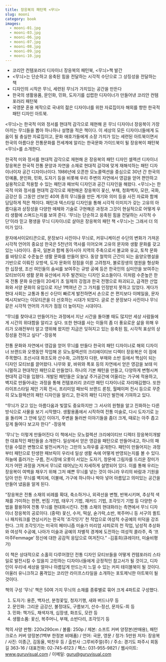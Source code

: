 ```yaml
---
title: 장응복의 패턴북 <무늬>
slug: mooni
category: book
images:
  - mooni-01.jpg
  - mooni-03.jpg
  - mooni-06.jpg
  - mooni-07.jpg
  - mooni-08.jpg
  - mooni-09.jpg
  - mooni-10.jpg
---
```


* 코리안 컨템포러리 디자이너 장응복의 패턴북, <무늬>책 발간
* <무늬>는 단순하고 응축된 힘을 전달하는 시각적 수단으로 그 상징성을 전달하는 책
* 디자인의 시작은 무늬, 세련된 무늬가 가치있는 공간을 만든다
* 한국의 생활용품, 문인화, 민화, 도자기를 섭렵한 디자이너가 만들어낸 코리안 컨템포러리 패턴북
* 국영문 혼용 제작으로 국내의 젊은 디자이너를 위한 자료집이자 해외를 향한 한국적 패턴 디자인 아트북.

<무늬>는 한국적 미와 정서를 현대적 감각으로 재현해 온 무늬 디자이너 장응복이 가장 아끼는 무늬들을 뽑아 하나하나 설명을 적은 책이다. 이 세상의 모든 디자이너들에게 도움이 될 충실한 자료집이고, 문화 애호가들에게 소장 가치가 있는 세련된 아트북이면서 한국의 아름다운 전통문화를 전세계에 알리는 한국문화 가이드북이 될 장응복이 패턴북 <무늬>를 소개한다. 

한국적 미와 정서를 현대적 감각으로 재현해 온 장응복의 패턴 디자인 셀렉션
디자이너 장응복은 한국적 전통 문양과 자연을 소재로 현대적 감각에 맞게 재해석하는 패턴 디자이너이자 공간 디자이너이다. 1986년에 오픈한 모노콜렉션을 중심으로 30년 간 한국의 민예품, 문인화, 민화, 도자기 등을 비롯해 우리 주변의 자연에서 영감을 얻어 편안하고 실용적으로 적용할 수 있는 패턴과 패브릭 디자인과 공간 디자인을 해왔다. 
<무늬>는 한국적 미와 정서를 현대적 감각으로 재현해온 장응복이 꽃신, 부채, 청화백자, 모란, 국화, 금강산 등 그동안 선보인 40여 종의 무늬들을 만든 계기와 의미 등을 사진 자료와 함께 담담하게 적은 책이다. 패턴과 텍스타일 디자인을 통해 시각적 이미지가 갖는 고유의 아름다움과 상징성을 다양한 매체와 기술로 구현해온 과정과 그것이 현실적으로 어떻게 우리 생활에 스며드는지를 보여 준다. ‘무늬는 단순하고 응축된 힘을 전달하는 시각적 수단’이라 믿고 평생을 무늬 디자이너로 살아온 장응복의 패턴 책 <무늬>는 그래서 더 의미가 있다.

문자에서이모티콘으로, 문장보다 사진이나 무늬로, 
커뮤니케이션 수단의 변화가 가져온 시각적 언어의 중요성
한국은 5천년의 역사를 이어오며 고유의 문자와 생활 문화를 갖고 있는 나라이다. 중국, 일본과 함께 동아시아 지역의 주축으로서 불교와 유교, 토착 문화를 바탕으로 수준높은 생활 문화를 만들어 왔다. 동양 철학의 근간이 되는 음양오행설을 기반으로 이뤄진 오방색, 도자 문화의 정점을 이룬 고려청자, 불로장생의 염원을 형상화한 십장생, 조선 여인들의 솜씨를 보여주는 규방 공예 등은 한국인의 심미안을 보여주는 모티브이자 생활 문화 유산에서 자주 발견되는 디자인 요소들이다. 이처럼 수준높은 한국 전통 문화 유산들이 20세기 초 일제의 강점과 한국 전쟁으로 파괴되고, 급격한 산업화와 서양 문화의 유입으로 지난 1백여년 간 그 가치를 인정받지 못하고 있었다. 게다가 현대 사회는 교통과 통신 수단이 빠르게 발전하면서 손으로 쓴 편지보다 이메일을, 문자 메시지보다는 이모티콘을 더 선호하는 시대가 되었다. 글로 쓴 문장보다 사진이나 무늬 같은 시각적 언어의 가치가 점점 더 높아지는 시대이다. 

“무늬를 찾아내고 만들어가는 과정에서 지난 시간을 돌아볼 때도 많지만 세상 사람들에게 시간의 위대함을 알리고 싶다. 또한 현대를 사는 이들의 좀 더 풍요로운 삶을 위해 우리가 오래전부터 알고 영위해 왔지만 지금은 잊혀지고 있는 응축된 힘, 시각적 표상의 상징성을 전하고 싶다”
-장응복

전통 문화와 자연에서 영감을 얻어 무늬를 만들다
한국의 패턴 디자이너로 해외 디자이너 브랜드와 오랫동안 작업해 온 모노컬렉션의 크리에이티브 디렉터 장응복은 이 점에 주목했다. 조선시대 화조도와 산수화, 고려청자 다완, 부채와 소반 등에서 핵심이 되는 디자인 모티브를 끌어왔다. 나무와 꽃, 바위와 폭포 등의 자연에서 얻은 영감을 보태 미니멀하고 현대적인 패턴으로 만들었다. 하나의 기본 패턴을 만들고, 다양하게 변형시켜 현대적 감각을 입혔다. 개발된 패턴들은 오늘날 주거공간에 어울리는 가구에 적용하고, 벽지로 만들어내는 과정을 통해 컨템포러리 코리안 패턴 디자이너로 자리매김했다. 또한 라이프스타일 제안 기획 전시, 프리미엄 패브릭 브랜드 론칭, 월페이퍼 전시 등으로 꾸준히 모노컬렉션의 패턴 디자인을 알리고, 한국의 패턴 디자인 발전에 기여하고 있다. 

“무늬가 갖고 있는 아름다움과 빛깔도 중요하지만 그 서사의 원형을 알고 진화하는 다른 방식으로 사물을 보기 시작했다. 생활용품에서 시작하여 전통 미술로, 다시 도자기로 눈을 돌리며 그 안에 담긴 이야기, 주변을 둘러싼 이야기들을 좀더 크게, 때로는 아주 좁고 깊게 들여다 보고자 한다”
-장응복

‘무늬'는 이렇게 만들어진다
이 책에서는 모노컬렉션 크리에이티브 디렉터 장응복이개발한 대표적인 패턴들을 소개한다. 일상에서 얻은 영감을 패턴으로 만들어내고, 하나의 패턴을 수많은 변형으로 발전시켜가는 그만의 노하우를 공개한다. 패턴이 만들어지는 과정부터 패턴으로 탄생한 패브릭이 우리네 일상 생활 속에 어떻게 반영되는지를 볼 수 있다. 하늘에 흘러가는 구름, 전시장에 오롯이 서있는 도자기, 창문에 그림자를 드리운 장미가지가 어떤 과정을 거쳐서 무늬로 태어났는지 자세하게 설명되어 있다. 이를 통해 우리는 장응복이 여백을 채우기 위해 그저 예쁜 무늬를 넣는 것이 아니라 우리의 바람과 기원을 담아 만든 무늬를 벽지에, 이불에, 가구에 하나하나 박아 넣어 아름답고 의미있는 공간을 만들어 냈음을 알게 된다.

“장응복은  전통 소재의 비례를 확대, 축소하거나, 외곽선을 변형, 반복시키며, 추상적 색채를 가미하는 한편, 번짐 기법, 태우기 기법, 재커드 기법, 조각잇기 기법 등 다양한 수법을 활용하여 전통 무늬를 현대화시킨다. 전통 소재의 현대화라는 측면에서 무늬 디자이너 장응복의 공로이다. (중략) 꽃신, 수저, 떡살, 숟가락,소반, 복주머니 등 서구의 퀼트나 패치워크를 연상시키는 한국적 ‘조각잇기’ 천 작업으로 여성적 수공예의 미덕을 강조한다. 그의 조각잇기는 미국의 페미니즘 미술가 미리엄 샤피로의 천 작업, 남성적 추상화와 여성적 수공예, 나아가 미술과 공예의 차별적 경계에 도전하는 여성적 콜라주, 즉 ‘프마주Femmage’ 정신에 대한 공감적 응답으로 여겨진다.”
-김홍희(큐레이터, 미술비평가)

이 책은 상대적으로 소홀히 다루어졌던 전통 디자인 모티브들을 어떻게 컨템포러리 스타일로 발전시킬 수 있을지 고민하는 디자이너들에게 긍정적인 참고서가 될 것이고, 디자인이 우리네 세상을 얼마나 아름답게 만드는지 느낄 수 있는 커피 테이블북이 될 것이다. 아울러 유니크하고 품격있는 코리안 라이프스타일을 소개하는 포토제닉한 아트북이 될 것이다.



책의 구성
‘무늬’ 책은 50여 가지 무늬의 소재를 종류별로 묶어 크게 4파트로 구성했다. 
1. 도자기: 용준, 백자선, 분청꽃잎, 청자기행, 새와 버드나무 등
2. 문인화: 그리운 금강산, 불정대도, 구름보기, 산수-정선, 문자도-희 등
3. 민화: 책가도, 채색자개, 십장생, 화조도, 모란 등
4. 생활소품: 꽃신, 복주머니, 부채, 소반다리, 조각잇기 등

책의 사양
판형: 220x290cm / 볼륨: 250p / 제본: 소프트 커버 양장본(판매용), 패턴 크로스 커버 양장본(1백부 한정본 비매품)  / 언어: 국문, 영문 / 정가: 5만원
저자: 장응복 / 사진: 이종근, 김동율, 박찬우 등 / 출판사 :그루비주얼(주) / 주소: 경기도 파주시 회동길 363-16 / 대표전화: 02-745-6123 / 팩스: 031-955-9821 / 웹사이트: www.guruvisual.com / 이메일: guru@guruvisual.com
